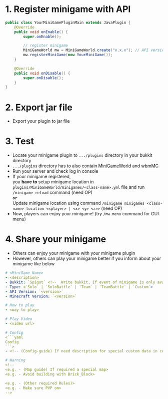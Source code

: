 # 1. Register minigame with API
```java
public class YourMiniGamePluginMain extends JavaPlugin {
	@Override
	public void onEnable() {
		super.onEnable();

		// register minigame
		MiniGameWorld mw = MiniGameWorld.create("x.x.x"); // API version
		mw.registerMiniGame(new YourMiniGame());
	}

	@Override
	public void onDisable() {
		super.onDisable();
	}
}
```

# 2. Export jar file
- Export your plugin to jar file

# 3. Test
- Locate your minigame plugin to `.../plugins` directory in your bukkit directory
- `.../plugins` directory has to also contain [MiniGameWorld] and [wbmMC]
- Run your server and check log in console
- If your minigame registered,  
you **have to** setup minigame location in `plugins/MiniGameWorld/minigames/<class-name>.yml` file and run `/minigame reload` command (need OP)  
**`or`**  
Update minigame location using command `/minigame minigames <class-name> location <<player> | <x> <y> <z>>` (need OP)  
- Now, players can enjoy your minigame! (try `/mw menu` command for GUI menu)

# 4. Share your minigame
- Others can enjoy your minigame with your minigame plugin
- However, others can play your minigame better if you inform about your minigame like below

```yaml
# <MiniGame Name>
- <description>
- Bukkit: `Spigot` <!--  Write bukkit, If event of minigame is only available in specific bukkit-->
- Type: <`Solo` | `SoloBattle` | `Team` | `TeamBattle` | `Custom`>
- API Version: `<version>`
- Minecraft Version: `<version>`

# How to play
- <way to play>

# Play Video
- <video url>

# Config
<```yaml
Config
```>
- <!-- (Config-guide) If need description for special custom data in config>

# Warning
<!-- 
<e.g. - (Map guide) If required a special map>
<e.g. - Avoid building with Brick_Block>

<e.g. - (Other required Rules)>
<e.g. - Make sure PVP on>
-->
```






[MiniGameWorld]: https://github.com/MiniGameWorlds/MiniGameWorld/releases
[wbmMC]: https://github.com/worldbiomusic/wbmMC/releases